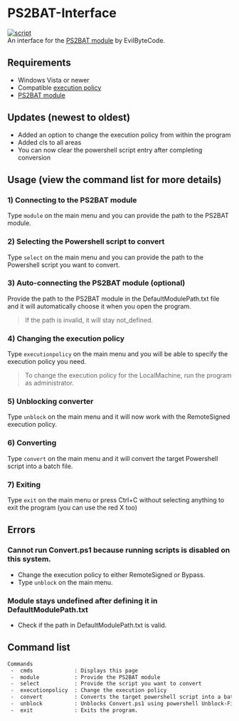 # PS2BAT-Interface
[![script](https://img.shields.io/github/actions/workflow/status/ExtremePro11299/Powershell-networking-tool/powershell.yml?label=PowerShellScriptAnalysis&logo=PowerShell)](https://github.com/ExtremePro11299/Powershell-networking-tool/actions?workflow=PSScriptAnalyzer)  
An interface for the [PS2BAT module](https://github.com/EvilBytecode/PS2BAT) by EvilByteCode.

## Requirements
- Windows Vista or newer
- Compatible [execution policy](https://learn.microsoft.com/en-us/powershell/module/microsoft.powershell.core/about/about_execution_policies?view=powershell-7.4)
- [PS2BAT module](https://github.com/EvilBytecode/PS2BAT)

## Updates (newest to oldest)
- Added an option to change the execution policy from within the program
- Added cls to all areas
- You can now clear the powershell script entry after completing conversion

## Usage (view the command list for more details)

### 1) Connecting to the PS2BAT module
Type `module` on the main menu and you can provide the path to the PS2BAT module.

### 2) Selecting the Powershell script to convert
Type `select` on the main menu and you can provide the path to the Powershell script you want to convert.

### 3) Auto-connecting the PS2BAT module (optional)
Provide the path to the PS2BAT module in the DefaultModulePath.txt file and it will automatically choose it when you open the program.
> If the path is invalid, it will stay not_defined.

### 4) Changing the execution policy
Type `executionpolicy` on the main menu and you will be able to specify the execution policy you need. 
> To change the execution policy for the LocalMachine, run the program as administrator.

### 5) Unblocking converter
Type `unblock` on the main menu and it will now work with the RemoteSigned execution policy.

### 6) Converting
Type `convert` on the main menu and it will convert the target Powershell script into a batch file.

### 7) Exiting
Type `exit` on the main menu or press Ctrl+C without selecting anything to exit the program (you can use the red X too)
## Errors
### Cannot run Convert.ps1 because running scripts is disabled on this system.
- Change the execution policy to either RemoteSigned or Bypass.
- Type `unblock` on the main menu.
### Module stays undefined after defining it in DefaultModulePath.txt
- Check if the path in DefaultModulePath.txt is valid.
## Command list
```txt
Commands
 -  cmds             : Displays this page
 -  module           : Provide the PS2BAT module
 -  select           : Provide the script you want to convert
 -  executionpolicy  : Change the execution policy   
 -  convert          : Converts the target powershell script into a batch file
 -  unblock          : Unblocks Convert.ps1 using powershell Unblock-File.
 -  exit             : Exits the program.
```

